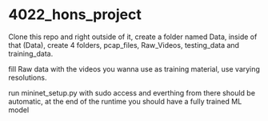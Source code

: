 # 4022_hons_project


Clone this repo and right outside of it, create a folder named Data, inside of that (Data), create 4 folders, pcap_files, Raw_Videos, testing_data and training_data.

fill Raw data with the videos you wanna use as training material, use varying resolutions.

run mininet_setup.py with sudo access and everthing from there should be automatic, at the end of the runtime you should have a fully trained ML model